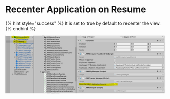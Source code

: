 # Recenter Application on Resume

{% hint style="success" %}
It is set to true by default to recenter the view.
{% endhint %}

![](<../../.gitbook/assets/image (71).png>)
